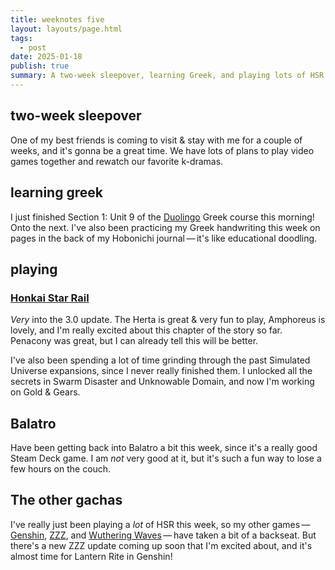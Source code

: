 ```yaml
---
title: weeknotes five
layout: layouts/page.html
tags:
  - post
date: 2025-01-18
publish: true
summary: A two-week sleepover, learning Greek, and playing lots of HSR.
---
```

## two-week sleepover
One of my best friends is coming to visit & stay with me for a couple of weeks, and it's gonna be a great time. We have lots of plans to play video games together and rewatch our favorite k-dramas. 

## learning greek
I just finished Section 1: Unit 9 of the [Duolingo](https://www.duolingo.com/profile/jilliangmeehan) Greek course this morning! Onto the next. I've also been practicing my Greek handwriting this week on pages in the back of my Hobonichi journal — it's like educational doodling. 

## playing
### [Honkai Star Rail](../../games/playing/Honkai%20Star%20Rail/index.md)
*Very* into the 3.0 update. The Herta is great & very fun to play, Amphoreus is lovely, and I'm really excited about this chapter of the story so far. Penacony was great, but I can already tell this will be better.

I've also been spending a lot of time grinding through the past Simulated Universe expansions, since I never really finished them. I unlocked all the secrets in Swarm Disaster and Unknowable Domain, and now I'm working on Gold & Gears.

## Balatro
Have been getting back into Balatro a bit this week, since it's a really good Steam Deck game. I am *not* very good at it, but it's such a fun way to lose a few hours on the couch.

## The other gachas
I've really just been playing a *lot* of HSR this week, so my other games — [Genshin](../../games/Genshin/index.md), [ZZZ](../../games/ZZZ/index.md), and [Wuthering Waves](../../games/playing/Wuthering%20Waves/index.md) — have taken a bit of a backseat. But there's a new ZZZ update coming up soon that I'm excited about, and it's almost time for Lantern Rite in Genshin!